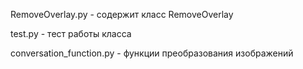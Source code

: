 RemoveOverlay.py - содержит класс RemoveOverlay

test.py - тест работы класса

conversation_function.py - функции преобразования изображений 
